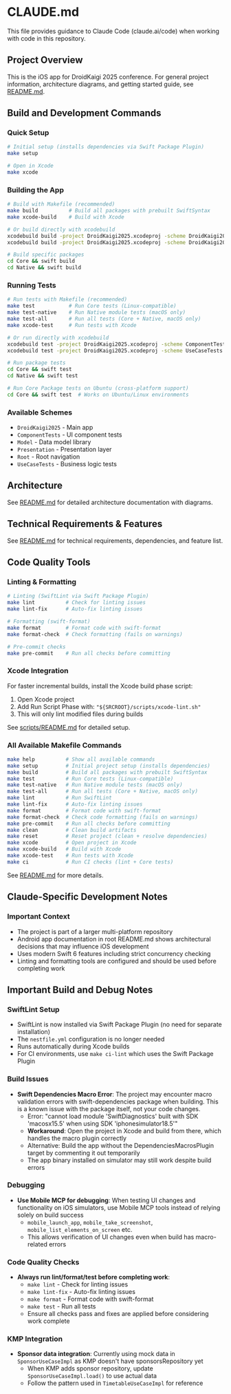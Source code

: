 # CLAUDE.md

This file provides guidance to Claude Code (claude.ai/code) when working with code in this repository.

## Project Overview

This is the iOS app for DroidKaigi 2025 conference. For general project information, architecture diagrams, and getting started guide, see [README.md](./README.md).

## Build and Development Commands

### Quick Setup
```bash
# Initial setup (installs dependencies via Swift Package Plugin)
make setup

# Open in Xcode
make xcode
```

### Building the App
```bash
# Build with Makefile (recommended)
make build          # Build all packages with prebuilt SwiftSyntax
make xcode-build    # Build with Xcode

# Or build directly with xcodebuild
xcodebuild build -project DroidKaigi2025.xcodeproj -scheme DroidKaigi2025 -configuration Debug
xcodebuild build -project DroidKaigi2025.xcodeproj -scheme DroidKaigi2025 -configuration Release

# Build specific packages
cd Core && swift build
cd Native && swift build
```

### Running Tests
```bash
# Run tests with Makefile (recommended)
make test           # Run Core tests (Linux-compatible)
make test-native    # Run Native module tests (macOS only)
make test-all       # Run all tests (Core + Native, macOS only)
make xcode-test     # Run tests with Xcode

# Or run directly with xcodebuild
xcodebuild test -project DroidKaigi2025.xcodeproj -scheme ComponentTests -destination 'platform=iOS Simulator,name=iPhone 15 Pro'
xcodebuild test -project DroidKaigi2025.xcodeproj -scheme UseCaseTests -destination 'platform=iOS Simulator,name=iPhone 15 Pro'

# Run package tests
cd Core && swift test
cd Native && swift test

# Run Core Package tests on Ubuntu (cross-platform support)
cd Core && swift test  # Works on Ubuntu/Linux environments
```

### Available Schemes
- `DroidKaigi2025` - Main app
- `ComponentTests` - UI component tests
- `Model` - Data model library
- `Presentation` - Presentation layer
- `Root` - Root navigation
- `UseCaseTests` - Business logic tests

## Architecture

See [README.md](./README.md#-architecture) for detailed architecture documentation with diagrams.

## Technical Requirements & Features

See [README.md](./README.md#-getting-started) for technical requirements, dependencies, and feature list.

## Code Quality Tools

### Linting & Formatting
```bash
# Linting (SwiftLint via Swift Package Plugin)
make lint          # Check for linting issues
make lint-fix      # Auto-fix linting issues

# Formatting (swift-format)
make format        # Format code with swift-format
make format-check  # Check formatting (fails on warnings)

# Pre-commit checks
make pre-commit    # Run all checks before committing
```

### Xcode Integration
For faster incremental builds, install the Xcode build phase script:
1. Open Xcode project
2. Add Run Script Phase with: `"${SRCROOT}/scripts/xcode-lint.sh"`
3. This will only lint modified files during builds

See [scripts/README.md](./scripts/README.md) for detailed setup.

### All Available Makefile Commands
```bash
make help          # Show all available commands
make setup         # Initial project setup (installs dependencies)
make build         # Build all packages with prebuilt SwiftSyntax
make test          # Run Core tests (Linux-compatible)
make test-native   # Run Native module tests (macOS only)
make test-all      # Run all tests (Core + Native, macOS only)
make lint          # Run SwiftLint
make lint-fix      # Auto-fix linting issues
make format        # Format code with swift-format
make format-check  # Check code formatting (fails on warnings)
make pre-commit    # Run all checks before committing
make clean         # Clean build artifacts
make reset         # Reset project (clean + resolve dependencies)
make xcode         # Open project in Xcode
make xcode-build   # Build with Xcode
make xcode-test    # Run tests with Xcode
make ci            # Run CI checks (lint + Core tests)
```

See [README.md](./README.md#-development) for more details.

## Claude-Specific Development Notes

### Important Context
- The project is part of a larger multi-platform repository
- Android app documentation in root README.md shows architectural decisions that may influence iOS development
- Uses modern Swift 6 features including strict concurrency checking
- Linting and formatting tools are configured and should be used before completing work

## Important Build and Debug Notes

### SwiftLint Setup
- SwiftLint is now installed via Swift Package Plugin (no need for separate installation)
- The `nestfile.yml` configuration is no longer needed
- Runs automatically during Xcode builds
- For CI environments, use `make ci-lint` which uses the Swift Package Plugin

### Build Issues
- **Swift Dependencies Macro Error**: The project may encounter macro validation errors with swift-dependencies package when building. This is a known issue with the package itself, not your code changes.
  - Error: "cannot load module 'SwiftDiagnostics' built with SDK 'macosx15.5' when using SDK 'iphonesimulator18.5'"
  - **Workaround**: Open the project in Xcode and build from there, which handles the macro plugin correctly
  - Alternative: Build the app without the DependenciesMacrosPlugin target by commenting it out temporarily
  - The app binary installed on simulator may still work despite build errors

### Debugging
- **Use Mobile MCP for debugging**: When testing UI changes and functionality on iOS simulators, use Mobile MCP tools instead of relying solely on build success
  - `mobile_launch_app`, `mobile_take_screenshot`, `mobile_list_elements_on_screen` etc.
  - This allows verification of UI changes even when build has macro-related errors

### Code Quality Checks
- **Always run lint/format/test before completing work**:
  - `make lint` - Check for linting issues
  - `make lint-fix` - Auto-fix linting issues
  - `make format` - Format code with swift-format
  - `make test` - Run all tests
  - Ensure all checks pass and fixes are applied before considering work complete

### KMP Integration
- **Sponsor data integration**: Currently using mock data in `SponsorUseCaseImpl` as KMP doesn't have sponsorsRepository yet
  - When KMP adds sponsor repository, update `SponsorUseCaseImpl.load()` to use actual data
  - Follow the pattern used in `TimetableUseCaseImpl` for reference